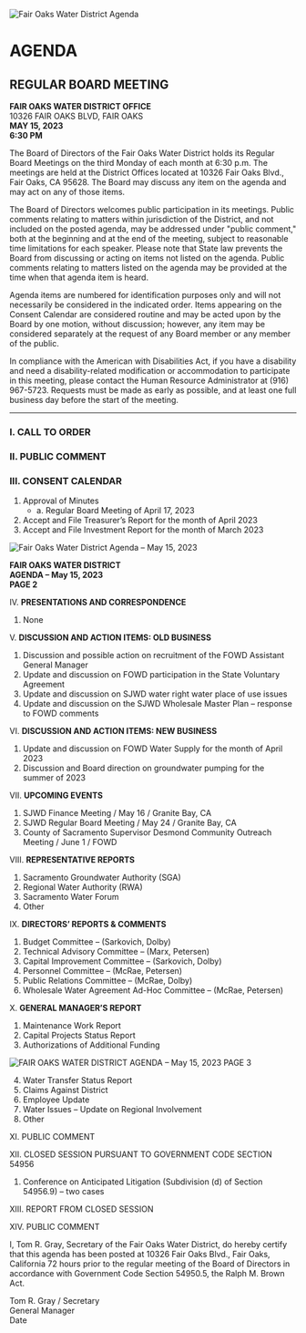 <!-- Page 1 -->
![Fair Oaks Water District Agenda](https://example.com/image.png)

# AGENDA
## REGULAR BOARD MEETING

**FAIR OAKS WATER DISTRICT OFFICE**  
10326 FAIR OAKS BLVD, FAIR OAKS  
**MAY 15, 2023**  
**6:30 PM**

The Board of Directors of the Fair Oaks Water District holds its Regular Board Meetings on the third Monday of each month at 6:30 p.m. The meetings are held at the District Offices located at 10326 Fair Oaks Blvd., Fair Oaks, CA 95628. The Board may discuss any item on the agenda and may act on any of those items.

The Board of Directors welcomes public participation in its meetings. Public comments relating to matters within jurisdiction of the District, and not included on the posted agenda, may be addressed under "public comment," both at the beginning and at the end of the meeting, subject to reasonable time limitations for each speaker. Please note that State law prevents the Board from discussing or acting on items not listed on the agenda. Public comments relating to matters listed on the agenda may be provided at the time when that agenda item is heard.

Agenda items are numbered for identification purposes only and will not necessarily be considered in the indicated order. Items appearing on the Consent Calendar are considered routine and may be acted upon by the Board by one motion, without discussion; however, any item may be considered separately at the request of any Board member or any member of the public.

In compliance with the American with Disabilities Act, if you have a disability and need a disability-related modification or accommodation to participate in this meeting, please contact the Human Resource Administrator at (916) 967-5723. Requests must be made as early as possible, and at least one full business day before the start of the meeting.

---

### I. CALL TO ORDER

### II. PUBLIC COMMENT

### III. CONSENT CALENDAR

1. Approval of Minutes
   - a. Regular Board Meeting of April 17, 2023
2. Accept and File Treasurer’s Report for the month of April 2023
3. Accept and File Investment Report for the month of March 2023
<!-- Page 2 -->
![Fair Oaks Water District Agenda – May 15, 2023](https://via.placeholder.com/993x768.png?text=Fair+Oaks+Water+District+Agenda+%E2%80%93+May+15%2C+2023)

**FAIR OAKS WATER DISTRICT**  
**AGENDA – May 15, 2023**  
**PAGE 2**

IV. **PRESENTATIONS AND CORRESPONDENCE**  
1. None  

V. **DISCUSSION AND ACTION ITEMS: OLD BUSINESS**  
1. Discussion and possible action on recruitment of the FOWD Assistant General Manager  
2. Update and discussion on FOWD participation in the State Voluntary Agreement  
3. Update and discussion on SJWD water right water place of use issues  
4. Update and discussion on the SJWD Wholesale Master Plan – response to FOWD comments  

VI. **DISCUSSION AND ACTION ITEMS: NEW BUSINESS**  
1. Update and discussion on FOWD Water Supply for the month of April 2023  
2. Discussion and Board direction on groundwater pumping for the summer of 2023  

VII. **UPCOMING EVENTS**  
1. SJWD Finance Meeting / May 16 / Granite Bay, CA  
2. SJWD Regular Board Meeting / May 24 / Granite Bay, CA  
3. County of Sacramento Supervisor Desmond Community Outreach Meeting / June 1 / FOWD  

VIII. **REPRESENTATIVE REPORTS**  
1. Sacramento Groundwater Authority (SGA)  
2. Regional Water Authority (RWA)  
3. Sacramento Water Forum  
4. Other  

IX. **DIRECTORS’ REPORTS & COMMENTS**  
1. Budget Committee – (Sarkovich, Dolby)  
2. Technical Advisory Committee – (Marx, Petersen)  
3. Capital Improvement Committee – (Sarkovich, Dolby)  
4. Personnel Committee – (McRae, Petersen)  
5. Public Relations Committee – (McRae, Dolby)  
6. Wholesale Water Agreement Ad-Hoc Committee – (McRae, Petersen)  

X. **GENERAL MANAGER’S REPORT**  
1. Maintenance Work Report  
2. Capital Projects Status Report  
3. Authorizations of Additional Funding  
<!-- Page 3 -->
![FAIR OAKS WATER DISTRICT AGENDA – May 15, 2023 PAGE 3](https://via.placeholder.com/993x768.png?text=FAIR+OAKS+WATER+DISTRICT+AgenDA+%E2%80%93+May+15%2C+2023+PAGE+3)

4. Water Transfer Status Report  
5. Claims Against District  
6. Employee Update  
7. Water Issues – Update on Regional Involvement  
8. Other  

XI. PUBLIC COMMENT  

XII. CLOSED SESSION PURSUANT TO GOVERNMENT CODE SECTION 54956  
1. Conference on Anticipated Litigation (Subdivision (d) of Section 54956.9) – two cases  

XIII. REPORT FROM CLOSED SESSION  

XIV. PUBLIC COMMENT  

I, Tom R. Gray, Secretary of the Fair Oaks Water District, do hereby certify that this agenda has been posted at 10326 Fair Oaks Blvd., Fair Oaks, California 72 hours prior to the regular meeting of the Board of Directors in accordance with Government Code Section 54950.5, the Ralph M. Brown Act.  

Tom R. Gray / Secretary  
General Manager  
Date  
